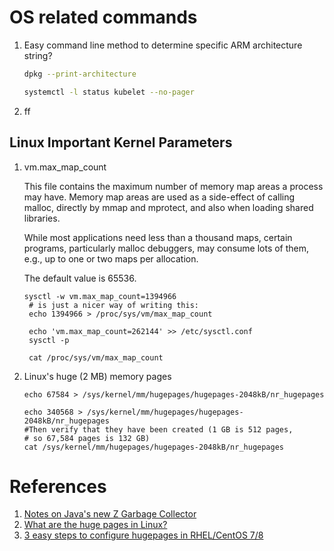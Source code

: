 # OS related commands
1. Easy command line method to determine specific ARM architecture string?
    ```bash
    dpkg --print-architecture

    systemctl -l status kubelet --no-pager
    ```
2. ff


## Linux Important Kernel Parameters

1. vm.max_map_count
   <p>This file contains the maximum number of memory map areas 
   a process may have. Memory map areas are used as a side-effect 
   of calling malloc, directly by mmap and mprotect, and also 
   when loading shared libraries.</p>


   <p>While most applications need less than a thousand maps, 
   certain programs, particularly malloc debuggers, may consume 
   lots of them, e.g., up to one or two maps per allocation.</p>

   The default value is 65536.
   ```shell
   sysctl -w vm.max_map_count=1394966
    # is just a nicer way of writing this:
    echo 1394966 > /proc/sys/vm/max_map_count

    echo 'vm.max_map_count=262144' >> /etc/sysctl.conf
    sysctl -p

    cat /proc/sys/vm/max_map_count
   ```

2. Linux's huge (2 MB) memory pages
   ```shell
   echo 67584 > /sys/kernel/mm/hugepages/hugepages-2048kB/nr_hugepages
   
   echo 340568 > /sys/kernel/mm/hugepages/hugepages-2048kB/nr_hugepages
   #Then verify that they have been created (1 GB is 512 pages, 
   # so 67,584 pages is 132 GB)
   cat /sys/kernel/mm/hugepages/hugepages-2048kB/nr_hugepages
   ```
   

# References
1. [Notes on Java's new Z Garbage Collector](https://blog.jayan.kandathil.ca/zgc.html)
2. [What are the huge pages in Linux?](https://kerneltalks.com/services/what-is-huge-pages-in-linux/)
3. [3 easy steps to configure hugepages in RHEL/CentOS 7/8](https://www.golinuxcloud.com/configure-hugepages-vm-nr-hugepages-red-hat-7/)